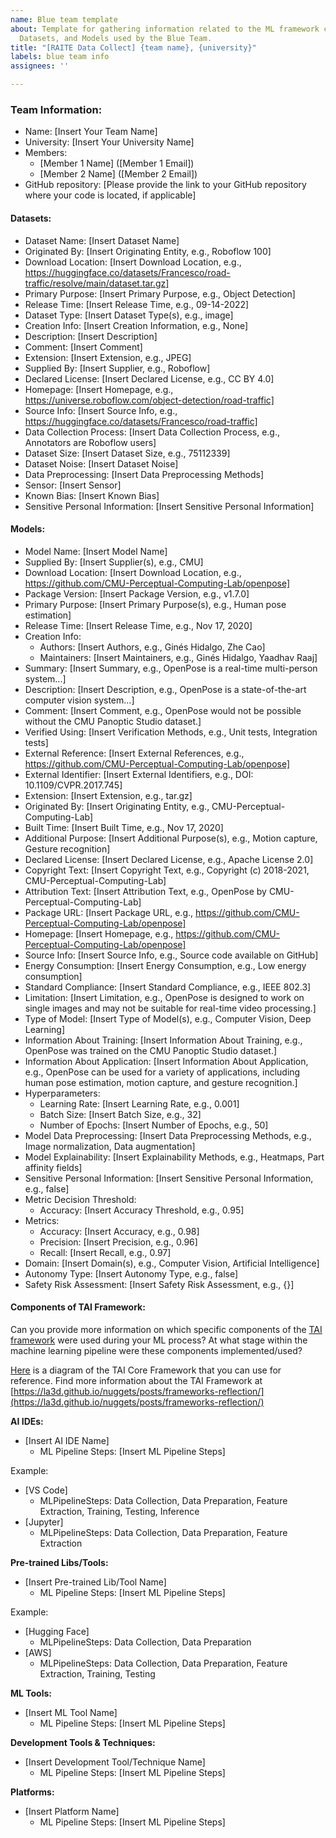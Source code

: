 ```yaml
---
name: Blue team template
about: Template for gathering information related to the ML framework components,
  Datasets, and Models used by the Blue Team.
title: "[RAITE Data Collect] {team name}, {university}"
labels: blue team info
assignees: ''

---
```


### Team Information:

- Name: [Insert Your Team Name]
- University: [Insert Your University Name]
- Members: 
  - [Member 1 Name] ([Member 1 Email])
  - [Member 2 Name] ([Member 2 Email])
- GitHub repository:  [Please provide the link to your GitHub repository where your code is located, if applicable]

#### Datasets:

- Dataset Name: [Insert Dataset Name]
- Originated By: [Insert Originating Entity, e.g., Roboflow 100]
- Download Location: [Insert Download Location, e.g., https://huggingface.co/datasets/Francesco/road-traffic/resolve/main/dataset.tar.gz]
- Primary Purpose: [Insert Primary Purpose, e.g., Object Detection]
- Release Time: [Insert Release Time, e.g., 09-14-2022]
- Dataset Type: [Insert Dataset Type(s), e.g., image]
- Creation Info: [Insert Creation Information, e.g., None]
- Description: [Insert Description]
- Comment: [Insert Comment]
- Extension: [Insert Extension, e.g., JPEG]
- Supplied By: [Insert Supplier, e.g., Roboflow]
- Declared License: [Insert Declared License, e.g., CC BY 4.0]
- Homepage: [Insert Homepage, e.g., https://universe.roboflow.com/object-detection/road-traffic]
- Source Info: [Insert Source Info, e.g., https://huggingface.co/datasets/Francesco/road-traffic]
- Data Collection Process: [Insert Data Collection Process, e.g., Annotators are Roboflow users]
- Dataset Size: [Insert Dataset Size, e.g., 75112339]
- Dataset Noise: [Insert Dataset Noise]
- Data Preprocessing: [Insert Data Preprocessing Methods]
- Sensor: [Insert Sensor]
- Known Bias: [Insert Known Bias]
- Sensitive Personal Information: [Insert Sensitive Personal Information]

#### Models:

- Model Name: [Insert Model Name]
- Supplied By: [Insert Supplier(s), e.g., CMU]
- Download Location: [Insert Download Location, e.g., https://github.com/CMU-Perceptual-Computing-Lab/openpose]
- Package Version: [Insert Package Version, e.g., v1.7.0]
- Primary Purpose: [Insert Primary Purpose(s), e.g., Human pose estimation]
- Release Time: [Insert Release Time, e.g., Nov 17, 2020]
- Creation Info:
  - Authors: [Insert Authors, e.g., Ginés Hidalgo, Zhe Cao]
  - Maintainers: [Insert Maintainers, e.g., Ginés Hidalgo, Yaadhav Raaj]
- Summary: [Insert Summary, e.g., OpenPose is a real-time multi-person system...]
- Description: [Insert Description, e.g., OpenPose is a state-of-the-art computer vision system...]
- Comment: [Insert Comment, e.g., OpenPose would not be possible without the CMU Panoptic Studio dataset.]
- Verified Using: [Insert Verification Methods, e.g., Unit tests, Integration tests]
- External Reference: [Insert External References, e.g., https://github.com/CMU-Perceptual-Computing-Lab/openpose]
- External Identifier: [Insert External Identifiers, e.g., DOI: 10.1109/CVPR.2017.745]
- Extension: [Insert Extension, e.g., tar.gz]
- Originated By: [Insert Originating Entity, e.g., CMU-Perceptual-Computing-Lab]
- Built Time: [Insert Built Time, e.g., Nov 17, 2020]
- Additional Purpose: [Insert Additional Purpose(s), e.g., Motion capture, Gesture recognition]
- Declared License: [Insert Declared License, e.g., Apache License 2.0]
- Copyright Text: [Insert Copyright Text, e.g., Copyright (c) 2018-2021, CMU-Perceptual-Computing-Lab]
- Attribution Text: [Insert Attribution Text, e.g., OpenPose by CMU-Perceptual-Computing-Lab]
- Package URL: [Insert Package URL, e.g., https://github.com/CMU-Perceptual-Computing-Lab/openpose]
- Homepage: [Insert Homepage, e.g., https://github.com/CMU-Perceptual-Computing-Lab/openpose]
- Source Info: [Insert Source Info, e.g., Source code available on GitHub]
- Energy Consumption: [Insert Energy Consumption, e.g., Low energy consumption]
- Standard Compliance: [Insert Standard Compliance, e.g., IEEE 802.3]
- Limitation: [Insert Limitation, e.g., OpenPose is designed to work on single images and may not be suitable for real-time video processing.]
- Type of Model: [Insert Type of Model(s), e.g., Computer Vision, Deep Learning]
- Information About Training: [Insert Information About Training, e.g., OpenPose was trained on the CMU Panoptic Studio dataset.]
- Information About Application: [Insert Information About Application, e.g., OpenPose can be used for a variety of applications, including human pose estimation, motion capture, and gesture recognition.]
- Hyperparameters:
  - Learning Rate: [Insert Learning Rate, e.g., 0.001]
  - Batch Size: [Insert Batch Size, e.g., 32]
  - Number of Epochs: [Insert Number of Epochs, e.g., 50]
- Model Data Preprocessing: [Insert Data Preprocessing Methods, e.g., Image normalization, Data augmentation]
- Model Explainability: [Insert Explainability Methods, e.g., Heatmaps, Part affinity fields]
- Sensitive Personal Information: [Insert Sensitive Personal Information, e.g., false]
- Metric Decision Threshold:
  - Accuracy: [Insert Accuracy Threshold, e.g., 0.95]
- Metrics:
  - Accuracy: [Insert Accuracy, e.g., 0.98]
  - Precision: [Insert Precision, e.g., 0.96]
  - Recall: [Insert Recall, e.g., 0.97]
- Domain: [Insert Domain(s), e.g., Computer Vision, Artificial Intelligence]
- Autonomy Type: [Insert Autonomy Type, e.g., false]
- Safety Risk Assessment: [Insert Safety Risk Assessment, e.g., {}]


#### Components of TAI Framework:

Can you provide more information on which specific components of the [TAI framework](https://la3d.github.io/nuggets/posts/frameworks-reflection/) were used during your ML process? 
At what stage within the machine learning pipeline were these components implemented/used?

[Here](https://la3d.github.io/nuggets/posts/frameworks-reflection/graphic_tai-framework-1-new.png) is a diagram of the TAI Core Framework that you can use for reference.
Find more information about the TAI Framework at [https://la3d.github.io/nuggets/posts/frameworks-reflection/](https://la3d.github.io/nuggets/posts/frameworks-reflection/) 

**AI IDEs:**

- [Insert AI IDE Name]
  - ML Pipeline Steps: [Insert ML Pipeline Steps]

Example:
- [VS Code]
  - MLPipelineSteps: Data Collection, Data Preparation, Feature Extraction, Training, Testing, Inference
- [Jupyter]
  - MLPipelineSteps: Data Collection, Data Preparation, Feature Extraction

**Pre-trained Libs/Tools:**

- [Insert Pre-trained Lib/Tool Name]
  - ML Pipeline Steps: [Insert ML Pipeline Steps]

Example:
- [Hugging Face]
  - MLPipelineSteps: Data Collection, Data Preparation
- [AWS]
  - MLPipelineSteps: Data Collection, Data Preparation, Feature Extraction, Training, Testing


**ML Tools:**

- [Insert ML Tool Name]
  - ML Pipeline Steps: [Insert ML Pipeline Steps]

**Development Tools & Techniques:**

- [Insert Development Tool/Technique Name]
  - ML Pipeline Steps: [Insert ML Pipeline Steps]

**Platforms:**

- [Insert Platform Name]
  - ML Pipeline Steps: [Insert ML Pipeline Steps]
